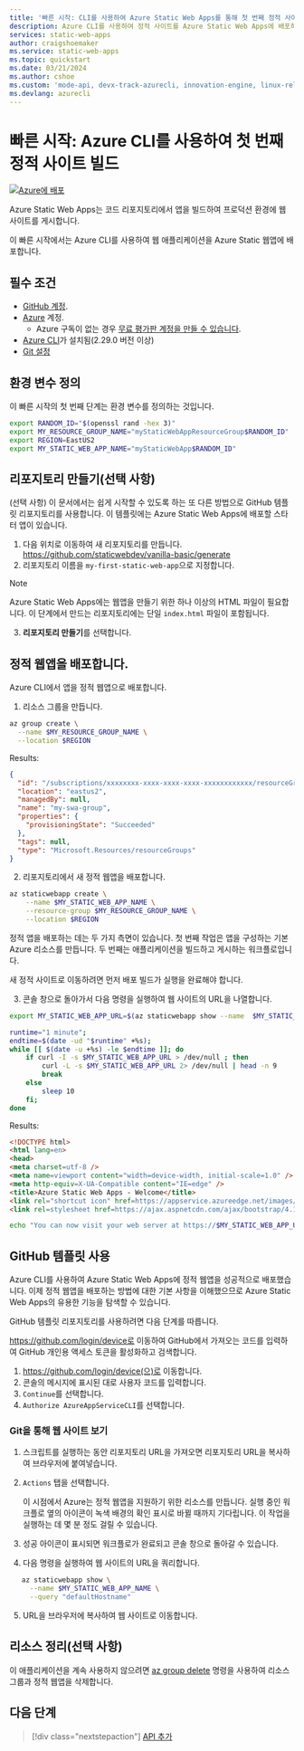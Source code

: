 ```yaml
---
title: '빠른 시작: CLI를 사용하여 Azure Static Web Apps를 통해 첫 번째 정적 사이트 빌드'
description: Azure CLI를 사용하여 정적 사이트를 Azure Static Web Apps에 배포하는 방법을 알아봅니다.
services: static-web-apps
author: craigshoemaker
ms.service: static-web-apps
ms.topic: quickstart
ms.date: 03/21/2024
ms.author: cshoe
ms.custom: 'mode-api, devx-track-azurecli, innovation-engine, linux-related-content'
ms.devlang: azurecli
---
```


# 빠른 시작: Azure CLI를 사용하여 첫 번째 정적 사이트 빌드

[![Azure에 배포](https://aka.ms/deploytoazurebutton)](https://go.microsoft.com/fwlink/?linkid=2262845)

Azure Static Web Apps는 코드 리포지토리에서 앱을 빌드하여 프로덕션 환경에 웹 사이트를 게시합니다.

이 빠른 시작에서는 Azure CLI를 사용하여 웹 애플리케이션을 Azure Static 웹앱에 배포합니다.

## 필수 조건

- [GitHub 계정](https://github.com).
- [Azure](https://portal.azure.com) 계정.
  - Azure 구독이 없는 경우 [무료 평가판 계정을 만들 수 있습니다](https://azure.microsoft.com/free).
- [Azure CLI](/cli/azure/install-azure-cli)가 설치됨(2.29.0 버전 이상)
- [Git 설정](https://www.git-scm.com/downloads) 

## 환경 변수 정의

이 빠른 시작의 첫 번째 단계는 환경 변수를 정의하는 것입니다.

```bash
export RANDOM_ID="$(openssl rand -hex 3)"
export MY_RESOURCE_GROUP_NAME="myStaticWebAppResourceGroup$RANDOM_ID"
export REGION=EastUS2
export MY_STATIC_WEB_APP_NAME="myStaticWebApp$RANDOM_ID"
```

## 리포지토리 만들기(선택 사항)

(선택 사항) 이 문서에서는 쉽게 시작할 수 있도록 하는 또 다른 방법으로 GitHub 템플릿 리포지토리를 사용합니다. 이 템플릿에는 Azure Static Web Apps에 배포할 스타터 앱이 있습니다.

1. 다음 위치로 이동하여 새 리포지토리를 만듭니다. https://github.com/staticwebdev/vanilla-basic/generate 
2. 리포지토리 이름을 `my-first-static-web-app`으로 지정합니다.

> [!NOTE]
> Azure Static Web Apps에는 웹앱을 만들기 위한 하나 이상의 HTML 파일이 필요합니다. 이 단계에서 만드는 리포지토리에는 단일 `index.html` 파일이 포함됩니다.

3. **리포지토리 만들기**를 선택합니다.

## 정적 웹앱을 배포합니다.

Azure CLI에서 앱을 정적 웹앱으로 배포합니다.

1. 리소스 그룹을 만듭니다.

```bash
az group create \
  --name $MY_RESOURCE_GROUP_NAME \
  --location $REGION
```

Results:
<!-- expected_similarity=0.3 -->
```json
{
  "id": "/subscriptions/xxxxxxxx-xxxx-xxxx-xxxx-xxxxxxxxxxxx/resourceGroups/my-swa-group",
  "location": "eastus2",
  "managedBy": null,
  "name": "my-swa-group",
  "properties": {
    "provisioningState": "Succeeded"
  },
  "tags": null,
  "type": "Microsoft.Resources/resourceGroups"
}
```

2. 리포지토리에서 새 정적 웹앱을 배포합니다.

```bash
az staticwebapp create \
    --name $MY_STATIC_WEB_APP_NAME \
    --resource-group $MY_RESOURCE_GROUP_NAME \
    --location $REGION 
```

정적 앱을 배포하는 데는 두 가지 측면이 있습니다. 첫 번째 작업은 앱을 구성하는 기본 Azure 리소스를 만듭니다. 두 번째는 애플리케이션을 빌드하고 게시하는 워크플로입니다.

새 정적 사이트로 이동하려면 먼저 배포 빌드가 실행을 완료해야 합니다.

3. 콘솔 창으로 돌아가서 다음 명령을 실행하여 웹 사이트의 URL을 나열합니다.

```bash
export MY_STATIC_WEB_APP_URL=$(az staticwebapp show --name  $MY_STATIC_WEB_APP_NAME --resource-group $MY_RESOURCE_GROUP_NAME --query "defaultHostname" -o tsv)
```

```bash
runtime="1 minute";
endtime=$(date -ud "$runtime" +%s);
while [[ $(date -u +%s) -le $endtime ]]; do
    if curl -I -s $MY_STATIC_WEB_APP_URL > /dev/null ; then 
        curl -L -s $MY_STATIC_WEB_APP_URL 2> /dev/null | head -n 9
        break
    else 
        sleep 10
    fi;
done
```

Results:
<!-- expected_similarity=0.3 -->
```HTML
<!DOCTYPE html>
<html lang=en>
<head>
<meta charset=utf-8 />
<meta name=viewport content="width=device-width, initial-scale=1.0" />
<meta http-equiv=X-UA-Compatible content="IE=edge" />
<title>Azure Static Web Apps - Welcome</title>
<link rel="shortcut icon" href=https://appservice.azureedge.net/images/static-apps/v3/favicon.svg type=image/x-icon />
<link rel=stylesheet href=https://ajax.aspnetcdn.com/ajax/bootstrap/4.1.1/css/bootstrap.min.css crossorigin=anonymous />
```

```bash
echo "You can now visit your web server at https://$MY_STATIC_WEB_APP_URL"
```

## GitHub 템플릿 사용

Azure CLI를 사용하여 Azure Static Web Apps에 정적 웹앱을 성공적으로 배포했습니다. 이제 정적 웹앱을 배포하는 방법에 대한 기본 사항을 이해했으므로 Azure Static Web Apps의 유용한 기능을 탐색할 수 있습니다.

GitHub 템플릿 리포지토리를 사용하려면 다음 단계를 따릅니다.

https://github.com/login/device로 이동하여 GitHub에서 가져오는 코드를 입력하여 GitHub 개인용 액세스 토큰을 활성화하고 검색합니다.

1. https://github.com/login/device(으)로 이동합니다.
2. 콘솔의 메시지에 표시된 대로 사용자 코드를 입력합니다.
3. `Continue`를 선택합니다.
4. `Authorize AzureAppServiceCLI`를 선택합니다.

### Git을 통해 웹 사이트 보기

1. 스크립트를 실행하는 동안 리포지토리 URL을 가져오면 리포지토리 URL을 복사하여 브라우저에 붙여넣습니다.
2. `Actions` 탭을 선택합니다.

   이 시점에서 Azure는 정적 웹앱을 지원하기 위한 리소스를 만듭니다. 실행 중인 워크플로 옆의 아이콘이 녹색 배경의 확인 표시로 바뀔 때까지 기다립니다. 이 작업을 실행하는 데 몇 분 정도 걸릴 수 있습니다.

3. 성공 아이콘이 표시되면 워크플로가 완료되고 콘솔 창으로 돌아갈 수 있습니다.
4. 다음 명령을 실행하여 웹 사이트의 URL을 쿼리합니다.
```bash
   az staticwebapp show \
     --name $MY_STATIC_WEB_APP_NAME \
     --query "defaultHostname"
```
5. URL을 브라우저에 복사하여 웹 사이트로 이동합니다.

## 리소스 정리(선택 사항)

이 애플리케이션을 계속 사용하지 않으려면 [az group delete](/cli/azure/group#az-group-delete) 명령을 사용하여 리소스 그룹과 정적 웹앱을 삭제합니다.

## 다음 단계

> [!div class="nextstepaction"]
> [API 추가](add-api.md)
